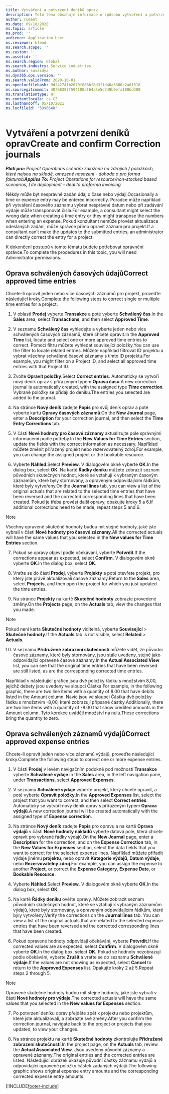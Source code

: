 ```yaml
---
title: Vytváření a potvrzení deníků oprav
description: Toto téma obsahuje informace o způsobu vytvoření a potvrzení deníku oprav..
author: rumant
ms.date: 09/18/2020
ms.topic: article
ms.prod: ''
audience: Application User
ms.reviewer: kfend
ms.search.scope: ''
ms.custom: ''
ms.assetid: ''
ms.search.region: Global
ms.search.industry: Service industries
ms.author: suvaidya
ms.dyn365.ops.version: ''
ms.search.validFrom: 2020-10-01
ms.openlocfilehash: 9d242741b2070f086bf8d3f1d40a5380c2a0f518
ms.sourcegitcommit: 40f68387f594180af64a5e5c748b6efa188bd300
ms.translationtype: HT
ms.contentlocale: cs-CZ
ms.lasthandoff: 05/10/2021
ms.locfileid: "5996648"
---
```

# <a name="create-and-confirm-correction-journals"></a><span data-ttu-id="02037-103">Vytváření a potvrzení deníků oprav</span><span class="sxs-lookup"><span data-stu-id="02037-103">Create and confirm Correction journals</span></span>

<span data-ttu-id="02037-104">_**Platí pro:** Project Operations scénáře založené na zdrojích / položkách, které nejsou na skladě, omezené nasazení - dohoda o pro forma fakturaci_</span><span class="sxs-lookup"><span data-stu-id="02037-104">_**Applies To:** Project Operations for resource/non-stocked based scenarios, Lite deployment - deal to proforma invoicing_</span></span>

<span data-ttu-id="02037-105">Někdy může být nesprávně zadán údaj o čase nebo výdaji.</span><span class="sxs-lookup"><span data-stu-id="02037-105">Occasionally a time or expense entry may be entered incorrectly.</span></span> <span data-ttu-id="02037-106">Poradce může například při vytváření časového záznamu vybrat nesprávné datum nebo při zadávání výdaje může transponovat čísla.</span><span class="sxs-lookup"><span data-stu-id="02037-106">For example, a consultant might select the wrong date when creating a time entry or they might transpose the numbers when entering an expense.</span></span> <span data-ttu-id="02037-107">Pokud konzultant nemůže provést aktualizace odeslaných zadání, může správce přímo opravit záznam pro projekt.</span><span class="sxs-lookup"><span data-stu-id="02037-107">If a consultant can’t make the updates to the submitted entries, an administrator can directly correct the entry for a project.</span></span>

<span data-ttu-id="02037-108">K dokončení postupů v tomto tématu budete potřebovat oprávnění správce.</span><span class="sxs-lookup"><span data-stu-id="02037-108">To complete the procedures in this topic, you will need Administrator permissions.</span></span>

## <a name="correct-approved-time-entries"></a><span data-ttu-id="02037-109">Oprava schválených časových údajů</span><span class="sxs-lookup"><span data-stu-id="02037-109">Correct approved time entries</span></span>     

<span data-ttu-id="02037-110">Chcete-li opravit jeden nebo více časových záznamů pro projekt, proveďte následující kroky.</span><span class="sxs-lookup"><span data-stu-id="02037-110">Complete the following steps to correct single or multiple time entries for a project.</span></span>

1. <span data-ttu-id="02037-111">V oblasti **Prodej** vyberte **Transakce** a poté vyberte **Schválený čas**.</span><span class="sxs-lookup"><span data-stu-id="02037-111">In the **Sales** area, select **Transactions**, and then select **Approved Time**.</span></span> 

2. <span data-ttu-id="02037-112">V seznamu **Schválený čas** vyhledejte a vyberte jeden nebo více schválených časových záznamů, které chcete opravit.</span><span class="sxs-lookup"><span data-stu-id="02037-112">In the **Approved Time** list, locate and select one or more approved time entries to correct.</span></span> <span data-ttu-id="02037-113">Pomocí filtru můžete vyhledat související položky.</span><span class="sxs-lookup"><span data-stu-id="02037-113">You can use the filter to locate related entries.</span></span> <span data-ttu-id="02037-114">Můžete například filtrovat ID projektu a vybrat všechny schválené časové záznamy s tímto ID projektu.</span><span class="sxs-lookup"><span data-stu-id="02037-114">For example, you might filter on a Project ID, and select all approved time entries with that Project ID.</span></span>

3. <span data-ttu-id="02037-115">Zvolte **Opravit položky**.</span><span class="sxs-lookup"><span data-stu-id="02037-115">Select **Correct entries**.</span></span> <span data-ttu-id="02037-116">Automaticky se vytvoří nový deník oprav s přiřazeným typem **Oprava času**.</span><span class="sxs-lookup"><span data-stu-id="02037-116">A new correction journal is automatically created, with the assigned type **Time correction**.</span></span> <span data-ttu-id="02037-117">Vybrané položky se přidají do deníku.</span><span class="sxs-lookup"><span data-stu-id="02037-117">The entries you selected are added to the journal.</span></span> 

4. <span data-ttu-id="02037-118">Na stránce **Nový deník** zadejte **Popis** pro svůj deník oprav a poté vyberte kartu **Opravy časových záznamů**.</span><span class="sxs-lookup"><span data-stu-id="02037-118">On the **New Journal** page, enter a **Description** for your correction journal, and then select the **Time Entry Corrections** tab.</span></span>  

5. <span data-ttu-id="02037-119">V části **Nové hodnoty pro časové záznamy** aktualizujte pole správnými informacemi podle potřeby.</span><span class="sxs-lookup"><span data-stu-id="02037-119">In the **New Values for Time Entries** section, update the fields with the correct information as necessary.</span></span> <span data-ttu-id="02037-120">Například můžete změnit přiřazený projekt nebo rezervovatelný zdroj.</span><span class="sxs-lookup"><span data-stu-id="02037-120">For example, you can change the assigned project or the bookable resource.</span></span>

6. <span data-ttu-id="02037-121">Vyberte **Náhled**.</span><span class="sxs-lookup"><span data-stu-id="02037-121">Select **Preview**.</span></span> <span data-ttu-id="02037-122">V dialogovém okně vyberte **OK**.</span><span class="sxs-lookup"><span data-stu-id="02037-122">In the dialog box, select **OK**.</span></span> <span data-ttu-id="02037-123">Na kartě **Řádky deníku** můžete zobrazit seznam původních skutečných hodnot, které se vztahují k vybraným časovým záznamům, které byly stornovány, a opraveným odpovídajícím řádkům, které byly vytvořeny.</span><span class="sxs-lookup"><span data-stu-id="02037-123">On the **Journal lines** tab, you can view a list of the original actuals that are related to the selected time entries that have been reversed and the corrected corresponding lines that have been created.</span></span> <span data-ttu-id="02037-124">Pokud je třeba provést další opravy, opakujte kroky 5 a 6.</span><span class="sxs-lookup"><span data-stu-id="02037-124">If additional corrections need to be made, repeat steps 5 and 6.</span></span> 

> [!NOTE]
> <span data-ttu-id="02037-125">Všechny opravené skutečné hodnoty budou mít stejné hodnoty, jaké jste vybrali v části **Nové hodnoty pro časové záznamy**.</span><span class="sxs-lookup"><span data-stu-id="02037-125">All the corrected actuals will have the same values that you selected in the **New values for Time Entries** section.</span></span>

7. <span data-ttu-id="02037-126">Pokud se opravy objeví podle očekávání, vyberte **Potvrdit**.</span><span class="sxs-lookup"><span data-stu-id="02037-126">If the corrections appear as expected, select **Confirm**.</span></span> <span data-ttu-id="02037-127">V dialogovém okně vyberte **OK**.</span><span class="sxs-lookup"><span data-stu-id="02037-127">In the dialog box, select **OK**.</span></span>

8. <span data-ttu-id="02037-128">Vraťte se do části **Prodej**, vyberte **Projekty** a poté otevřete projekt, pro který jste právě aktualizovali časové záznamy.</span><span class="sxs-lookup"><span data-stu-id="02037-128">Return to the **Sales** area, select **Projects**, and then open the project for which you just updated the time entries.</span></span> 

9. <span data-ttu-id="02037-129">Na stránce **Projekty** na kartě **Skutečné hodnoty** zobrazte provedené změny.</span><span class="sxs-lookup"><span data-stu-id="02037-129">On the **Projects** page, on the **Actuals** tab, view the changes that you made.</span></span> 

> [!NOTE]
> <span data-ttu-id="02037-130">Pokud není karta **Skutečné hodnoty** viditelná, vyberte **Související** > **Skutečné hodnoty**.</span><span class="sxs-lookup"><span data-stu-id="02037-130">If the **Actuals** tab is not visible, select **Related** > **Actuals**.</span></span>  

10. <span data-ttu-id="02037-131">V seznamu **Přidružené zobrazení skutečností** můžete vidět, že původní časové záznamy, které byly stornovány, jsou stále uvedeny, stejně jako odpovídající opravené časové záznamy.</span><span class="sxs-lookup"><span data-stu-id="02037-131">In the **Actual Associated View** list, you can see that the original time entries that have been reversed are still listed, as are the corresponding corrected time entries.</span></span> 

<span data-ttu-id="02037-132">Například v následující grafice jsou dvě položky řádku s množstvím 8,00, jejichž debety jsou uvedeny ve sloupci Částka.</span><span class="sxs-lookup"><span data-stu-id="02037-132">For example, in the following graphic, there are two line items with a quantity of 8.00 that have debits listed in the Amount column.</span></span> <span data-ttu-id="02037-133">Navíc jsou ve sloupci Částka dvě položky řádku s množstvím -8,00, které zobrazují připsané částky.</span><span class="sxs-lookup"><span data-stu-id="02037-133">Additionally, there are two line items with a quantity of -8.00 that show credited amounts in the Amount column.</span></span> <span data-ttu-id="02037-134">Tyto korekce uvádějí množství na nulu.</span><span class="sxs-lookup"><span data-stu-id="02037-134">These corrections bring the quantity to zero.</span></span>

 
## <a name="correct-approved-expense-entries"></a><span data-ttu-id="02037-135">Oprava schválených záznamů výdajů</span><span class="sxs-lookup"><span data-stu-id="02037-135">Correct approved expense entries</span></span>

<span data-ttu-id="02037-136">Chcete-li opravit jeden nebo více záznamů výdajů, proveďte následující kroky.</span><span class="sxs-lookup"><span data-stu-id="02037-136">Complete the following steps to correct one or more expense entries.</span></span> 

1. <span data-ttu-id="02037-137">V části **Prodej** v levém navigačním podokně pod možností **Transakce** vyberte **Schválené výdaje**.</span><span class="sxs-lookup"><span data-stu-id="02037-137">In the **Sales** area, in the left navigation pane, under **Transactions**, select **Approved Expenses**.</span></span>

2. <span data-ttu-id="02037-138">V seznamu **Schválené výdaje** vyberte projekt, který chcete opravit, a poté vyberte **Opravit položky**.</span><span class="sxs-lookup"><span data-stu-id="02037-138">In the **Approved Expenses** list, select the project that you want to correct, and then select **Correct entries**.</span></span> <span data-ttu-id="02037-139">Automaticky se vytvoří nový deník oprav s přiřazeným typem **Oprava výdajů**.</span><span class="sxs-lookup"><span data-stu-id="02037-139">A new correction journal will be created automatically with the assigned type of **Expense correction**.</span></span> 

3. <span data-ttu-id="02037-140">Na stránce **Nový deník** zadejte **Popis** pro opravu a na kartě **Oprava výdajů** v části **Nové hodnoty nákladů** vyberte datová pole, která chcete opravit pro vybrané řádky výdajů.</span><span class="sxs-lookup"><span data-stu-id="02037-140">On the **New Journal** page, enter a **Description** for the correction, and on the **Expense Correction** tab, in the **New Values for Expenses** section, select the data fields that you want to correct for the selected expense lines.</span></span> <span data-ttu-id="02037-141">Například můžete přiřadit výdaje jinému **projektu**, nebo opravit **Kategorie výdajů**, **Datum výdaje**, nebo **Rezervovatelný zdroj**.</span><span class="sxs-lookup"><span data-stu-id="02037-141">For example, you can assign the expense to another **Project**, or correct the **Expense Category**, **Expense Date**, or **Bookable Resource**.</span></span>

4. <span data-ttu-id="02037-142">Vyberte **Náhled**.</span><span class="sxs-lookup"><span data-stu-id="02037-142">Select **Preview**.</span></span> <span data-ttu-id="02037-143">V dialogovém okně vyberte **OK**.</span><span class="sxs-lookup"><span data-stu-id="02037-143">In the dialog box, select **OK**.</span></span> 

5. <span data-ttu-id="02037-144">Na kartě **Řádky deníku** ověřte opravy. Můžete zobrazit seznam původních skutečných hodnot, které se vztahují k vybraným záznamům výdajů, které byly stornovány, a opraveným odpovídajícím řádkům, které byly vytvořeny.</span><span class="sxs-lookup"><span data-stu-id="02037-144">Verify the corrections on the **Journal lines** tab. You can view a list of the original actuals that are related to the selected expense entries that have been reversed and the corrected corresponding lines that have been created.</span></span>

6. <span data-ttu-id="02037-145">Pokud opravené hodnoty odpovídají očekávání, vyberte **Potvrdit**.</span><span class="sxs-lookup"><span data-stu-id="02037-145">If the corrected values are as expected, select **Confirm**.</span></span> <span data-ttu-id="02037-146">V dialogovém okně vyberte **OK**.</span><span class="sxs-lookup"><span data-stu-id="02037-146">In the dialog box, select **OK.**</span></span> <span data-ttu-id="02037-147">Pokud se hodnoty nezobrazují podle očekávání, vyberte **Zrušit** a vraťte se do seznamu **Schválené výdaje**.</span><span class="sxs-lookup"><span data-stu-id="02037-147">If the values are not showing as expected, select **Cancel** to return to the **Approved Expenses** list.</span></span> <span data-ttu-id="02037-148">Opakujte kroky 2 až 5.</span><span class="sxs-lookup"><span data-stu-id="02037-148">Repeat steps 2 through 5.</span></span> 

> [!NOTE]
> <span data-ttu-id="02037-149">Opravené skutečné hodnoty budou mít stejné hodnoty, jaké jste vybrali v části **Nové hodnoty pro výdaje**.</span><span class="sxs-lookup"><span data-stu-id="02037-149">The corrected actuals will have the same values that you selected in the **New values for Expenses** section.</span></span>

7. <span data-ttu-id="02037-150">Po potvrzení deníku oprav přejděte zpět k projektu nebo projektům, které jste aktualizovali, a zobrazte své změny.</span><span class="sxs-lookup"><span data-stu-id="02037-150">After you confirm the correction journal, navigate back to the project or projects that you updated, to view your changes.</span></span>  

8. <span data-ttu-id="02037-151">Na stránce projektu na kartě **Skutečné hodnoty** zkontrolujte **Přidružené zobrazení skutečností**.</span><span class="sxs-lookup"><span data-stu-id="02037-151">In the project page, on the **Actuals** tab, review the **Actual Associated View**.</span></span> <span data-ttu-id="02037-152">Jsou uvedeny původní záznamy a opravené záznamy.</span><span class="sxs-lookup"><span data-stu-id="02037-152">The original entries and the corrected entries are listed.</span></span> <span data-ttu-id="02037-153">Následující obrázek ukazuje původní částky záznamu výdajů a odpovídající opravené položky částek zadaných výdajů.</span><span class="sxs-lookup"><span data-stu-id="02037-153">The following graphic shows original expense entry amounts and the corresponding corrected expense entry amounts.</span></span> 




[!INCLUDE[footer-include](../includes/footer-banner.md)]